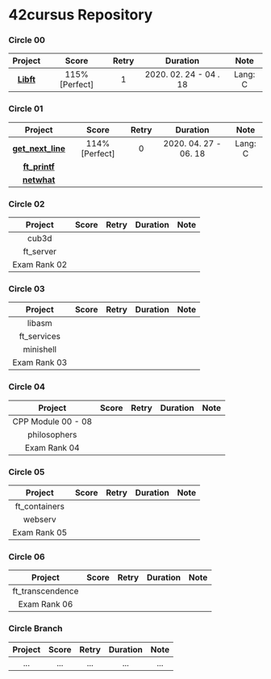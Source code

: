 # 42cursus Repository

### Circle 00

|            Project            |     Score      | Retry |        Duration        |  Note   |
| :---------------------------: | :------------: | :---: | :--------------------: | :-----: |
| **[Libft](./Circle00/Libft)** | 115% [Perfect] |   1   | 2020. 02. 24 - 04 . 18 | Lang: C |

### Circle 01

|                    Project                    |     Score      | Retry |       Duration        |  Note   |
| :-------------------------------------------: | :------------: | :---: | :-------------------: | :-----: |
| **[get_next_line](./Circle01/get_next_line)** | 114% [Perfect] |   0   | 2020. 04. 27 - 06. 18 | Lang: C |
|     **[ft_printf](./Circle01/ft_printf)**     |                |       |                       |         |
|       **[netwhat](./Circle01/netwhat)**       |                |       |                       |         |

### Circle 02

|   Project    | Score | Retry | Duration | Note |
| :----------: | :---: | :---: | :------: | :--: |
|    cub3d     |       |       |          |      |
|  ft_server   |       |       |          |      |
| Exam Rank 02 |       |       |          |      |

### Circle 03

|   Project    | Score | Retry | Duration | Note |
| :----------: | :---: | :---: | :------: | :--: |
|    libasm    |       |       |          |      |
| ft_services  |       |       |          |      |
|  minishell   |       |       |          |      |
| Exam Rank 03 |       |       |          |      |

### Circle 04

|      Project       | Score | Retry | Duration | Note |
| :----------------: | :---: | :---: | :------: | :--: |
| CPP Module 00 - 08 |       |       |          |      |
|    philosophers    |       |       |          |      |
|    Exam Rank 04    |       |       |          |      |

### Circle 05

|    Project    | Score | Retry | Duration | Note |
| :-----------: | :---: | :---: | :------: | :--: |
| ft_containers |       |       |          |      |
|    webserv    |       |       |          |      |
| Exam Rank 05  |       |       |          |      |

### Circle 06

|     Project      | Score | Retry | Duration | Note |
| :--------------: | :---: | :---: | :------: | :--: |
| ft_transcendence |       |       |          |      |
|   Exam Rank 06   |       |       |          |      |

### Circle Branch

| Project | Score | Retry | Duration | Note |
| :-----: | :---: | :---: | :------: | :--: |
|   ...   |  ...  |  ...  |   ...    | ...  |

